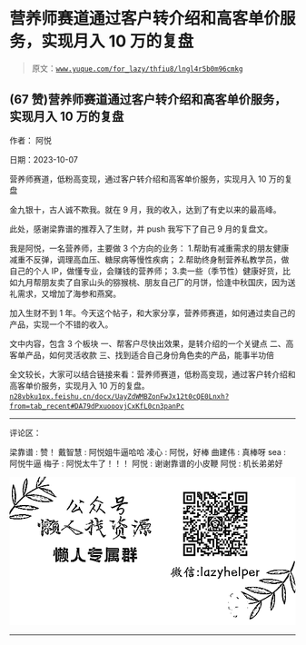 # 营养师赛道通过客户转介绍和高客单价服务，实现月入 10 万的复盘

> 原文：[`www.yuque.com/for_lazy/thfiu8/lngl4r5b0m96cmkg`](https://www.yuque.com/for_lazy/thfiu8/lngl4r5b0m96cmkg)

## (67 赞)营养师赛道通过客户转介绍和高客单价服务，实现月入 10 万的复盘

作者： 阿悦

日期：2023-10-07

营养师赛道，低粉高变现，通过客户转介绍和高客单价服务，实现月入 10 万的复盘

金九银十，古人诚不欺我。就在 9 月，我的收入，达到了有史以来的最高峰。

此处，感谢梁靠谱的推荐入了生财，并 push 我写下了自己 9 月的复盘文。

我是阿悦，一名营养师，主要做 3 个方向的业务：
1.帮助有减重需求的朋友健康减重不反弹，调理高血压、糖尿病等慢性疾病；
2.帮助终身制营养私教学员，做自己的个人 IP，做懂专业，会赚钱的营养师；
3.卖一些（季节性）健康好货，比如九月帮朋友卖了自家山头的猕猴桃、朋友自己厂的月饼，恰逢中秋国庆，因为送礼需求，又增加了海参和燕窝。

加入生财不到 1 年。今天这个帖子，和大家分享，营养师赛道，如何通过卖自己的产品，实现一个不错的收入。

文中内容，包含 3 个板块
一、帮客户尽快出效果，是转介绍的一个关键点
二、高客单产品，如何灵活收款
三、找到适合自己身份角色卖的产品，能事半功倍

全文较长，大家可以结合链接来看：营养师赛道，低粉高变现，通过客户转介绍和高客单价服务，实现月入 10 万的复盘。
[`n28vbku1px.feishu.cn/docx/UayZdWMBZonFwJx12t0cQE0Lnxh?from=tab_recent#DA79dPxuooovjCxKfL0cn3panPc`](https://n28vbku1px.feishu.cn/docx/UayZdWMBZonFwJx12t0cQE0Lnxh?from=tab_recent#DA79dPxuooovjCxKfL0cn3panPc)

* * *

评论区：

梁靠谱 : 赞！
戴智慧 : 阿悦姐牛逼哈哈
凌心 : 阿悦，好棒
曲建伟 : 真棒呀
sea : 阿悦牛逼
梅子 : 阿悦太牛了！！！
阿悦 : 谢谢靠谱的小皮鞭
阿悦 : 机长弟弟好

![](img/1c37d505930596d12a88ab23e11aa07a.png)

* * *